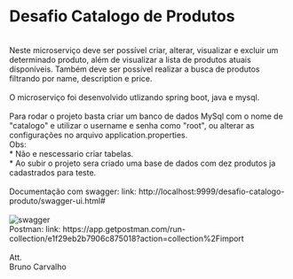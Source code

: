 # Desafio Catalogo de Produtos
<br>
Neste microserviço deve ser possível criar, alterar, visualizar e excluir um determinado produto, além de visualizar a lista de produtos atuais disponíveis. Também deve ser possível realizar a busca de produtos filtrando por name, description e price.
<br>
<br>
O microserviço foi desenvolvido utlizando spring boot, java e mysql.
<br>
<br>
Para rodar o projeto basta criar um banco de dados MySql com o nome de "catalogo" e utilizar o username e senha como "root", ou alterar as configurações no arquivo application.properties.
<br>
Obs: 
<br>
  * Não e nescessario criar tabelas.<br>
  * Ao subir o projeto sera criado uma base de dados com dez produtos ja cadastrados para teste.
<br>
<br>
Documentação com swagger: link: http://localhost:9999/desafio-catalogo-produto/swagger-ui.html#
<br>
<br>
<img src="https://i.imgur.com/Oix3hKV.png" alt="swagger"/>
<br>
Postman: link: https://app.getpostman.com/run-collection/e1f29eb2b7906c875018?action=collection%2Fimport
<br>
<br>
Att.<br>
Bruno Carvalho
